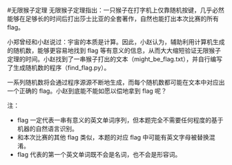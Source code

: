 #无限猴子定理
无限猴子定理指出：一只猴子在打字机上仅靠随机按键，几乎必然能够在足够长的时间后打出莎士比亚的全套著作，自然也能打出本次比赛的所有 flag。

小郑曾经和小赵说过：宇宙的本质是计算。因此，小赵认为，辅助利用计算机生成的随机数，能够更容易地找到 flag 等有意义的信息，从而大大缩短验证无限猴子定理的时间。小赵找到了一串猴子打出的文本（might_be_flag.txt），并自行编写了生成随机数的程序（find_flag.py）。

一系列随机数将会通过程序源源不断地生成，而每个随机数都可能在文本中对应出一个正确的 flag。小赵到底能不能如愿以偿地拿到 flag 呢？

注：

- flag 一定代表一串有意义的英文单词序列，但本题完全不需要任何程度的基于机器的自然语言识别。
- 和本次比赛的其他 flag 类似，本题的对应 flag 中可能有英文字母被替换混淆。
- flag 代表的第一个英文单词既不会是名词，也不会是形容词。
